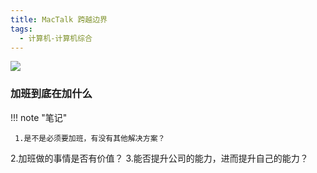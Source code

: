 ```yaml
---
title: MacTalk 跨越边界
tags:
  - 计算机-计算机综合
---
```


![](https://cdn.weread.qq.com/weread/cover/82/YueWen_807885/s_YueWen_807885.jpg)


### 加班到底在加什么




!!! note "笔记"

	 1.是不是必须要加班，有没有其他解决方案？
2.加班做的事情是否有价值？
3.能否提升公司的能力，进而提升自己的能力？
 

